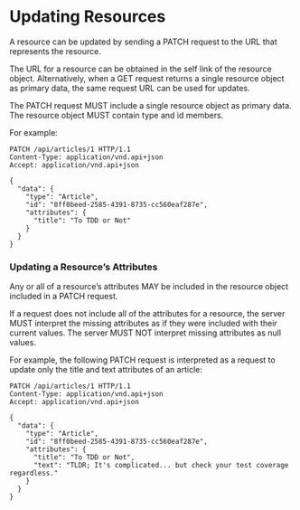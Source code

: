 # Updating Resources

A resource can be updated by sending a PATCH request to the URL that represents the resource.

The URL for a resource can be obtained in the self link of the resource object. Alternatively, when a GET request returns a single resource object as primary data, the same request URL can be used for updates.

The PATCH request MUST include a single resource object as primary data. The resource object MUST contain type and id members.

For example:

```
PATCH /api/articles/1 HTTP/1.1
Content-Type: application/vnd.api+json
Accept: application/vnd.api+json

{
  "data": {
    "type": "Article",
    "id": "8ff0beed-2585-4391-8735-cc560eaf287e",
    "attributes": {
      "title": "To TDD or Not"
    }
  }
}
```

### Updating a Resource’s Attributes

Any or all of a resource’s attributes MAY be included in the resource object included in a PATCH request.

If a request does not include all of the attributes for a resource, the server MUST interpret the missing attributes as if they were included with their current values. The server MUST NOT interpret missing attributes as null values.

For example, the following PATCH request is interpreted as a request to update only the title and text attributes of an article:

```
PATCH /api/articles/1 HTTP/1.1
Content-Type: application/vnd.api+json
Accept: application/vnd.api+json

{
  "data": {
    "type": "Article",
    "id": "8ff0beed-2585-4391-8735-cc560eaf287e",
    "attributes": {
      "title": "To TDD or Not",
      "text": "TLDR; It's complicated... but check your test coverage regardless."
    }
  }
}
```
